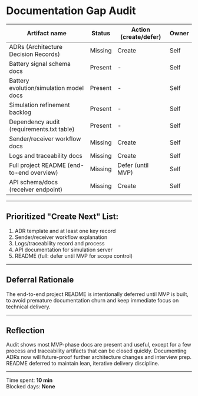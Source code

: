 # Documentation Gap Audit

| Artifact name                    | Status   | Action (create/defer) | Owner   |
|----------------------------------|----------|----------------------|---------|
| ADRs (Architecture Decision Records)        | Missing  | Create               | Self    |
| Battery signal schema docs                 | Present  | -                    | Self    |
| Battery evolution/simulation model docs    | Present  | -                    | Self    |
| Simulation refinement backlog              | Present  | -                    | Self    |
| Dependency audit (requirements.txt table)  | Present  | -                    | Self    |
| Sender/receiver workflow docs              | Missing  | Create               | Self    |
| Logs and traceability docs                 | Missing  | Create               | Self    |
| Full project README (end-to-end overview)  | Missing  | Defer (until MVP)    | Self    |
| API schema/docs (receiver endpoint)        | Missing  | Create               | Self    |

---

## Prioritized "Create Next" List:
1. ADR template and at least one key record
2. Sender/receiver workflow explanation
3. Logs/traceability record and process
4. API documentation for simulation server
5. README (full: defer until MVP for scope control)

---

## Deferral Rationale

The end-to-end project README is intentionally deferred until MVP is built, to avoid premature documentation churn and keep immediate focus on technical delivery.

---

## Reflection

Audit shows most MVP-phase docs are present and useful, except for a few process and traceability artifacts that can be closed quickly. Documenting ADRs now will future-proof further architecture changes and interview prep. README deferred to maintain lean, iterative delivery discipline.

---

Time spent: **10 min**  
Blocked days: **None**
